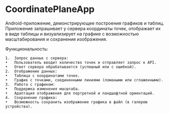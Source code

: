 # CoordinatePlaneApp
Android-приложение, демонстрирующее  построения графиков и таблиц. Приложение запрашивает у сервера координаты точек, отображает их в виде таблицы и визуализирует на графике с возможностью масштабирования и сохранения изображения.

Функциональность:

	1.	Запрос данных с сервера:
	•	Пользователь вводит количество точек и отправляет запрос к API.
	•	Ответ сервера обрабатывается (успешный или с ошибкой).
	2.	Отображение данных:
	•	Таблица с координатами точек.
	•	График с точками, соединенными линиями (ломаными или сглаженными).
	3.	Работа с графиком:
	•	Поддержка изменения масштаба.
	•	Адаптация отображения для портретной и ландшафтной ориентаций.
	4.	Сохранение графика:
	•	Возможность сохранить изображение графика в файл (в галерею устройства).
